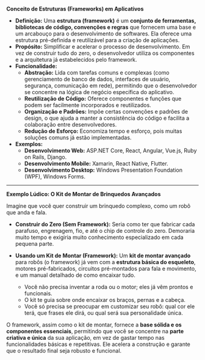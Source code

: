 **Conceito de Estruturas (Frameworks) em Aplicativos**

* **Definição:** Uma **estrutura (framework)** é um **conjunto de ferramentas, bibliotecas de código, convenções e regras** que fornecem uma base e um arcabouço para o desenvolvimento de softwares. Ela oferece uma estrutura pré-definida e reutilizável para a criação de aplicações.
* **Propósito:** Simplificar e acelerar o processo de desenvolvimento. Em vez de construir tudo do zero, o desenvolvedor utiliza os componentes e a arquitetura já estabelecidos pelo framework.
* **Funcionalidade:**
    * **Abstração:** Lida com tarefas comuns e complexas (como gerenciamento de banco de dados, interfaces de usuário, segurança, comunicação em rede), permitindo que o desenvolvedor se concentre na lógica de negócio específica do aplicativo.
    * **Reutilização de Código:** Oferece componentes e funções que podem ser facilmente incorporados e reutilizados.
    * **Organização e Padrões:** Impõe certas convenções e padrões de design, o que ajuda a manter a consistência do código e facilita a colaboração entre desenvolvedores.
    * **Redução de Esforço:** Economiza tempo e esforço, pois muitas soluções comuns já estão implementadas.
* **Exemplos:**
    * **Desenvolvimento Web:** ASP.NET Core, React, Angular, Vue.js, Ruby on Rails, Django.
    * **Desenvolvimento Mobile:** Xamarin, React Native, Flutter.
    * **Desenvolvimento Desktop:** Windows Presentation Foundation (WPF), Windows Forms.

---

**Exemplo Lúdico: O Kit de Montar de Brinquedos Avançados**

Imagine que você quer construir um brinquedo complexo, como um robô que anda e fala.

* **Construir do Zero (Sem Framework):** Seria como ter que fabricar cada parafuso, engrenagem, fio, e até o chip de controle do zero. Demoraria muito tempo e exigiria muito conhecimento especializado em cada pequena parte.

* **Usando um Kit de Montar (Framework):** Um **kit de montar avançado** para robôs (o framework) já vem com a **estrutura básica do esqueleto**, motores pré-fabricados, circuitos pré-montados para fala e movimento, e um manual detalhado de como encaixar tudo.

    * Você não precisa inventar a roda ou o motor; eles já vêm prontos e funcionais.
    * O kit te guia sobre onde encaixar os braços, pernas e a cabeça.
    * Você só precisa se preocupar em customizar seu robô: qual cor ele terá, que frases ele dirá, ou qual será sua personalidade única.

O framework, assim como o kit de montar, fornece a **base sólida e os componentes essenciais**, permitindo que você se concentre na **parte criativa e única** da sua aplicação, em vez de gastar tempo nas funcionalidades básicas e repetitivas. Ele acelera a construção e garante que o resultado final seja robusto e funcional.